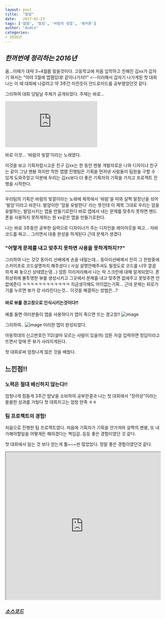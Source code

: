 ```yaml
---
layout: post
title:  "발암"
date:   2017-02-23
tags: ['앱잼', '발암', '바람의 빛깔', '해커톤']
author: "dudco"
categories:
- 2016년
---
```


## *한꺼번에 정리하는 2016년*

음...이때가 대략 3~4월쯤 됬을것이다. 고등학교에 처음 입학하고 친해진 김xx가 갑자기 와서는
"야야 3월에 앱잼있데! 같이나가자!!" <--이러해서 갑자기 나가게된 첫 대회 나는 이 때 대회에 나갈려고 약 3주간 미친듯이 안드로이드를 공부했었던것 같다.

그리하여 대회 당일날 주제가 공개되었다. 주제는 바로...

<iframe src="https://www.youtube.com/embed/RDtvoUZ4kD0" frameborder="0" allowfullscreen></iframe>

바로 이것... '바람의 빛깔'이라는 노래였다.

이것을 보고 기획자랍시고온 친구 김xx는 한 동안 멘붕 개발자로온 나와 디자이너 친구는 같이 그냥 멘붕
하지만 착한 앱잼 진행팀은 기획을 먼저낸 사람들이 팀원을 구할 수 있게 도와주었고 덕분에 우리는 김xx보다 더 좋은 기획자의 기획을 가지고 프로젝트 진행을 시작한다.

***
우리팀의 기획은 바람의 빛깔이라는 노래에 제목에서 '바람'을 따와 살짝 말장난을 섞어 '발암'이라고 바꾼다.
발암이란 '암을 유발한다' 라는 뜻인데 이 제목 그대로 우리는 암을 유발하는, 발암시키는 앱을 만들기로한다 바로 앱에서 내는 문제를 맞추지 못하면 핸드폰을 사용하지 못하게하는 뭔 xx같은 앱을 만들기로한다.

나는 바로 3주동안 공부한 실력으로 디자이너가 주는 디자인을 레이아웃을 짜고... 자바코드를 짜고... 그러면서 대충 완성을 하게된다 근데 문제가 생겼다

### "어떻게 문제를 내고 맞추지 못하면 사용을 못하게하지??"

그리하여 나는 갓갓 동아리 선배에게 손을 내밀는데... 동아리선배께서 친히 그 한밤중에 스카이프로 코드설명까지 해주셨다
( 사실 설명안해주셔도 될정도로 코드를 너무 깔끔하게 짜 놓으신 상태였는뎅...)
암튼 이리저리해서 나는 락 스크린에 대해 알게되었다.
 폰 최상위에 불투명한 뷰를 생성시키고 그곳에서 문제를 내고 맞추면 없에주고 못맞추면 안없에준다 ㅋㅋㅋㅋㅋㅋㅋㅋㅋㅋㅋㅋ 지금생각해도 어이없는기획...
근데 문제는 뒤로가기를 누르면 뷰가 걍 사라진다는것... 이것을 해결하는 방법은...?

#### 바로 뷰를 경고창으로 인식시키는것이다!!

예를 들면 여러분들이 앱을 사용하다가 앱이 죽으면 뜨는 경고창!!
![image](http://drive.google.com/uc?export=view&id=1YI8kVVHCXwBiGlj96ySXerOPJvBcqjaX)

그리하여..
![image](http://postfiles16.naver.net/MjAxNzAxMTJfMTU1/MDAxNDg0MjI2NTY5MjYw.11DjobIfiKCMCuGQVnXfOAUThbxiKKTjDnoQY008Aawg.ZPmnML9S_b8iePg5UZ2Ef-FCv6cTIzcM2Lce96OzXVAg.PNG.dudco1129/%EC%8A%A4%ED%81%AC%EB%A6%B0%EC%83%B7_2017-01-12_%EC%98%A4%ED%9B%84_10.09.00.png?type=w2)
이러한 앱이 완성되었다.

아동학대의 신고번호인 112(설마 모르는 사람이 있을까) 암튼 저걸 입력하면 정답이라고 뜨면서 앞에 뜬 뷰가 사라지게된다.

첫 대회로써 엄청나게 많은 것을 배웠다.  

## 느낀점!!
### 노력은 절대 배신하지 않는다!!
엄청나게 힘들게 3주간 밤낮을 소비하여 공부한결과 나는 첫 대회에서 "장려상"이라는 쏠쏠한 성과를 거뒀다 첫 대회치고는 엄청 만족 ㅎㅎ

### 팀 프로젝트의 경험!
처음으로 진행한 팀 프로젝트였다. 처음에 기획자가 기획을 안가져와 살짝의 멘붕, 또 내가해야할일을 어떻게든 해야겠다는 책임감..등등 좋은 경험이였던 것 같다.

첫 대회에서 잃는 것 보다 얻는게 훨~~~씬 많았었다. 정말 좋은 경험이였던것 같다.

<iframe src="https://docs.google.com/viewer?srcid=0B0QMcRMI39U_Y3J3SEZTa29XaU0&pid=explorer&efh=false&a=v&chrome=false&embedded=true" width="100%" height="480px"></iframe>

### *[소스코드](https://github.com/dudco/balam)*
